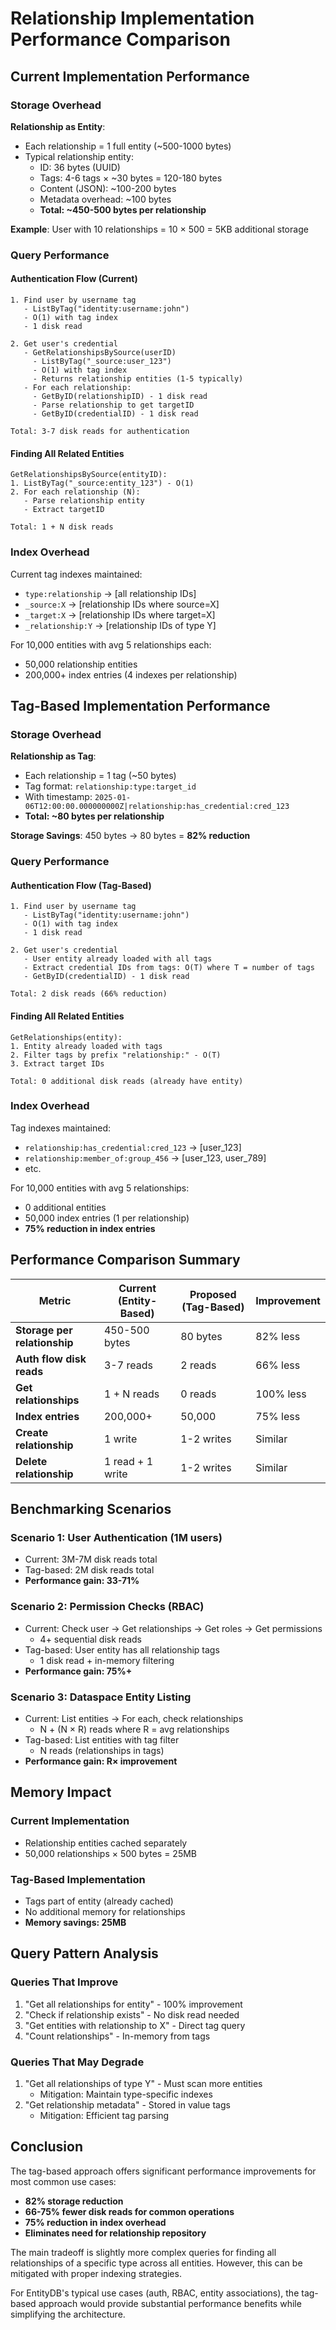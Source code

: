 # Relationship Implementation Performance Comparison

## Current Implementation Performance

### Storage Overhead

**Relationship as Entity**:
- Each relationship = 1 full entity (~500-1000 bytes)
- Typical relationship entity:
  - ID: 36 bytes (UUID)
  - Tags: 4-6 tags × ~30 bytes = 120-180 bytes
  - Content (JSON): ~100-200 bytes
  - Metadata overhead: ~100 bytes
  - **Total: ~450-500 bytes per relationship**

**Example**: User with 10 relationships = 10 × 500 = 5KB additional storage

### Query Performance

#### Authentication Flow (Current)
```
1. Find user by username tag
   - ListByTag("identity:username:john") 
   - O(1) with tag index
   - 1 disk read

2. Get user's credential
   - GetRelationshipsBySource(userID)
     - ListByTag("_source:user_123")
     - O(1) with tag index
     - Returns relationship entities (1-5 typically)
   - For each relationship:
     - GetByID(relationshipID) - 1 disk read
     - Parse relationship to get targetID
     - GetByID(credentialID) - 1 disk read
   
Total: 3-7 disk reads for authentication
```

#### Finding All Related Entities
```
GetRelationshipsBySource(entityID):
1. ListByTag("_source:entity_123") - O(1)
2. For each relationship (N):
   - Parse relationship entity
   - Extract targetID
   
Total: 1 + N disk reads
```

### Index Overhead

Current tag indexes maintained:
- `type:relationship` → [all relationship IDs]
- `_source:X` → [relationship IDs where source=X]
- `_target:X` → [relationship IDs where target=X]
- `_relationship:Y` → [relationship IDs of type Y]

For 10,000 entities with avg 5 relationships each:
- 50,000 relationship entities
- 200,000+ index entries (4 indexes per relationship)

## Tag-Based Implementation Performance

### Storage Overhead

**Relationship as Tag**:
- Each relationship = 1 tag (~50 bytes)
- Tag format: `relationship:type:target_id`
- With timestamp: `2025-01-06T12:00:00.000000000Z|relationship:has_credential:cred_123`
- **Total: ~80 bytes per relationship**

**Storage Savings**: 450 bytes → 80 bytes = **82% reduction**

### Query Performance

#### Authentication Flow (Tag-Based)
```
1. Find user by username tag
   - ListByTag("identity:username:john")
   - O(1) with tag index
   - 1 disk read

2. Get user's credential
   - User entity already loaded with all tags
   - Extract credential IDs from tags: O(T) where T = number of tags
   - GetByID(credentialID) - 1 disk read
   
Total: 2 disk reads (66% reduction)
```

#### Finding All Related Entities
```
GetRelationships(entity):
1. Entity already loaded with tags
2. Filter tags by prefix "relationship:" - O(T)
3. Extract target IDs

Total: 0 additional disk reads (already have entity)
```

### Index Overhead

Tag indexes maintained:
- `relationship:has_credential:cred_123` → [user_123]
- `relationship:member_of:group_456` → [user_123, user_789]
- etc.

For 10,000 entities with avg 5 relationships:
- 0 additional entities
- 50,000 index entries (1 per relationship)
- **75% reduction in index entries**

## Performance Comparison Summary

| Metric | Current (Entity-Based) | Proposed (Tag-Based) | Improvement |
|--------|------------------------|---------------------|-------------|
| **Storage per relationship** | 450-500 bytes | 80 bytes | 82% less |
| **Auth flow disk reads** | 3-7 reads | 2 reads | 66% less |
| **Get relationships** | 1 + N reads | 0 reads | 100% less |
| **Index entries** | 200,000+ | 50,000 | 75% less |
| **Create relationship** | 1 write | 1-2 writes | Similar |
| **Delete relationship** | 1 read + 1 write | 1-2 writes | Similar |

## Benchmarking Scenarios

### Scenario 1: User Authentication (1M users)
- Current: 3M-7M disk reads total
- Tag-based: 2M disk reads total
- **Performance gain: 33-71%**

### Scenario 2: Permission Checks (RBAC)
- Current: Check user → Get relationships → Get roles → Get permissions
  - 4+ sequential disk reads
- Tag-based: User entity has all relationship tags
  - 1 disk read + in-memory filtering
- **Performance gain: 75%+**

### Scenario 3: Dataspace Entity Listing
- Current: List entities → For each, check relationships
  - N + (N × R) reads where R = avg relationships
- Tag-based: List entities with tag filter
  - N reads (relationships in tags)
- **Performance gain: R× improvement**

## Memory Impact

### Current Implementation
- Relationship entities cached separately
- 50,000 relationships × 500 bytes = 25MB

### Tag-Based Implementation  
- Tags part of entity (already cached)
- No additional memory for relationships
- **Memory savings: 25MB**

## Query Pattern Analysis

### Queries That Improve
1. "Get all relationships for entity" - 100% improvement
2. "Check if relationship exists" - No disk read needed
3. "Get entities with relationship to X" - Direct tag query
4. "Count relationships" - In-memory from tags

### Queries That May Degrade
1. "Get all relationships of type Y" - Must scan more entities
   - Mitigation: Maintain type-specific indexes
2. "Get relationship metadata" - Stored in value tags
   - Mitigation: Efficient tag parsing

## Conclusion

The tag-based approach offers significant performance improvements for most common use cases:

- **82% storage reduction**
- **66-75% fewer disk reads for common operations**
- **75% reduction in index overhead**
- **Eliminates need for relationship repository**

The main tradeoff is slightly more complex queries for finding all relationships of a specific type across all entities. However, this can be mitigated with proper indexing strategies.

For EntityDB's typical use cases (auth, RBAC, entity associations), the tag-based approach would provide substantial performance benefits while simplifying the architecture.
